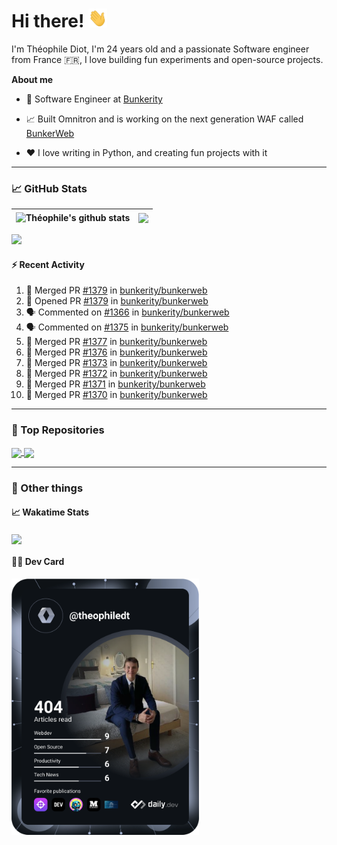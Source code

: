 # Hi there! <img src="./wave.gif" width="30px" height="30px" />

I'm Théophile Diot, I'm 24 years old and a passionate Software engineer from France 🇫🇷, I love building fun experiments and open-source projects.

**About me**

- 💼 Software Engineer at [Bunkerity](https://www.bunkerity.com/)

- 📈 Built Omnitron and is working on the next generation WAF called [BunkerWeb](https://www.bunkerweb.io)

- ❤️ I love writing in Python, and creating fun projects with it

---

### 📈 GitHub Stats

| <img align="center" src="https://github-readme-stats.vercel.app/api?username=TheophileDiot&show_icons=true&include_all_commits=true&theme=algolia&hide_border=true&rank_icon=github" alt="Théophile's github stats" /> | <img align="center" src="https://github-readme-stats.vercel.app/api/top-langs/?username=TheophileDiot&layout=compact&theme=algolia&hide_border=true" /> |
| ---------------------------------------------------------------------------------------------------------------------------------------------------------------------------------------------------------------------- | ------------------------------------------------------------------------------------------------------------------------------------------------------- |

![](https://github-readme-activity-graph.vercel.app/graph?username=TheophileDiot&theme=tokyo-night)

#### :zap: Recent Activity

<!--START_SECTION:activity-->
1. 🎉 Merged PR [#1379](https://github.com/bunkerity/bunkerweb/pull/1379) in [bunkerity/bunkerweb](https://github.com/bunkerity/bunkerweb)
2. 💪 Opened PR [#1379](https://github.com/bunkerity/bunkerweb/pull/1379) in [bunkerity/bunkerweb](https://github.com/bunkerity/bunkerweb)
3. 🗣 Commented on [#1366](https://github.com/bunkerity/bunkerweb/issues/1366#issuecomment-2247713620) in [bunkerity/bunkerweb](https://github.com/bunkerity/bunkerweb)
4. 🗣 Commented on [#1375](https://github.com/bunkerity/bunkerweb/pull/1375#issuecomment-2247704894) in [bunkerity/bunkerweb](https://github.com/bunkerity/bunkerweb)
5. 🎉 Merged PR [#1377](https://github.com/bunkerity/bunkerweb/pull/1377) in [bunkerity/bunkerweb](https://github.com/bunkerity/bunkerweb)
6. 🎉 Merged PR [#1376](https://github.com/bunkerity/bunkerweb/pull/1376) in [bunkerity/bunkerweb](https://github.com/bunkerity/bunkerweb)
7. 🎉 Merged PR [#1373](https://github.com/bunkerity/bunkerweb/pull/1373) in [bunkerity/bunkerweb](https://github.com/bunkerity/bunkerweb)
8. 🎉 Merged PR [#1372](https://github.com/bunkerity/bunkerweb/pull/1372) in [bunkerity/bunkerweb](https://github.com/bunkerity/bunkerweb)
9. 🎉 Merged PR [#1371](https://github.com/bunkerity/bunkerweb/pull/1371) in [bunkerity/bunkerweb](https://github.com/bunkerity/bunkerweb)
10. 🎉 Merged PR [#1370](https://github.com/bunkerity/bunkerweb/pull/1370) in [bunkerity/bunkerweb](https://github.com/bunkerity/bunkerweb)
<!--END_SECTION:activity-->

---

### 🔧 Top Repositories

<a href="https://github.com/bunkerity/bunkerweb">
  <img align="center" src="https://github-readme-stats.vercel.app/api/pin/?username=Bunkerity&repo=bunkerweb&theme=algolia" />
</a>
<a href="https://github.com/TheophileDiot/Omnitron">
  <img align="center" src="https://github-readme-stats.vercel.app/api/pin/?username=TheophileDiot&repo=Omnitron&theme=algolia" />
</a>

---

### 🎉 Other things

#### 📈 Wakatime Stats

<a href="https://wakatime.com/@theophile_bunkerity">
  <img align="center" src="https://github-readme-stats.vercel.app/api/wakatime?username=3aa5ce41-c253-43d9-8441-a721e446a45f&layout=compact&theme=algolia" />
</a>

#### 👨‍💻 Dev Card

<a href="https://app.daily.dev/TheophileDt">
  <img src="./devcard.svg" width="300" alt="Théophile Diot's Dev Card"/>
</a>

